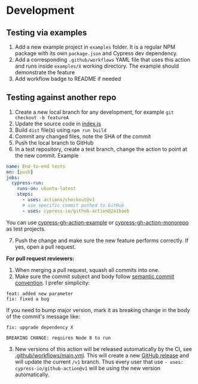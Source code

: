 # Development

## Testing via examples

1. Add a new example project in `examples` folder. It is a regular NPM package with its own `package.json` and Cypress dev dependency.
1. Add a corresponding `.github/workflows` YAML file that uses this action and runs inside `examples/X` working directory. The example should demonstrate the feature
1. Add workflow badge to README if needed

## Testing against another repo

1. Create a new local branch for any development, for example `git checkout -b featureA`
1. Update the source code in [index.js](index.js)
1. Build `dist` file(s) using `npm run build`
1. Commit any changed files, note the SHA of the commit
1. Push the local branch to GitHub
1. In a test repository, create a test branch, change the action to point at the new commit. Example

```yml
name: End-to-end tests
on: [push]
jobs:
  cypress-run:
    runs-on: ubuntu-latest
    steps:
      - uses: actions/checkout@v1
      # use specific commit pushed to GitHub
      - uses: cypress-io/github-action@2a1baeb
```

You can use [cypress-gh-action-example](https://github.com/bahmutov/cypress-gh-action-example) or [cypress-gh-action-monorepo](https://github.com/bahmutov/cypress-gh-action-monorepo) as test projects.

7. Push the change and make sure the new feature performs correctly. If yes, open a pull request.

**For pull request reviewers:**

1. When merging a pull request, squash all commits into one.
1. Make sure the commit subject and body follow [semantic commit convention](https://semantic-release.gitbook.io/semantic-release/#commit-message-format). I prefer simplicity:

```text
feat: added new parameter
fix: fixed a bug
```

If you need to bump major version, mark it as breaking change in the body of the commit's message like:

```text
fix: upgrade dependency X

BREAKING CHANGE: requires Node 8 to run
```

3. New versions of this action will be released automatically by the CI, see [.github/workflows/main.yml](.github/workflows/main.yml). This will create a new [GitHub release](https://github.com/cypress-io/github-action/releases) and will update the current `/v1` branch. Thus every user that use `- uses: cypress-io/github-action@v1` will be using the new version automatically.
